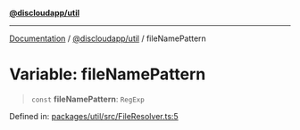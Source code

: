 [**@discloudapp/util**](../README.md)

***

[Documentation](../../../packages.md) / [@discloudapp/util](../README.md) / fileNamePattern

# Variable: fileNamePattern

> `const` **fileNamePattern**: `RegExp`

Defined in: [packages/util/src/FileResolver.ts:5](https://github.com/discloud/discloud.app/blob/bfcb626f6315ac03eb36b36e57f162cd101e1996/packages/util/src/FileResolver.ts#L5)
